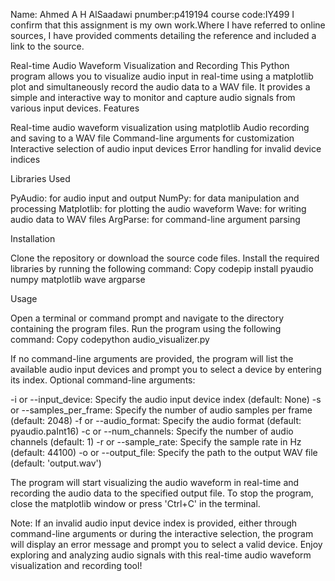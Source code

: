 Name: Ahmed A H AlSaadawi
pnumber:p419194
course code:IY499
I confirm that this assignment is my own work.Where I have referred to online sources, I have provided comments detailing the reference and included a link to the source.  


Real-time Audio Waveform Visualization and Recording
This Python program allows you to visualize audio input in real-time using a matplotlib plot and simultaneously record the audio data to a WAV file. It provides a simple and interactive way to monitor and capture audio signals from various input devices.
Features

Real-time audio waveform visualization using matplotlib
Audio recording and saving to a WAV file
Command-line arguments for customization
Interactive selection of audio input devices
Error handling for invalid device indices

Libraries Used

PyAudio: for audio input and output
NumPy: for data manipulation and processing
Matplotlib: for plotting the audio waveform
Wave: for writing audio data to WAV files
ArgParse: for command-line argument parsing

Installation

Clone the repository or download the source code files.
Install the required libraries by running the following command:
Copy codepip install pyaudio numpy matplotlib wave argparse


Usage

Open a terminal or command prompt and navigate to the directory containing the program files.
Run the program using the following command:
Copy codepython audio_visualizer.py

If no command-line arguments are provided, the program will list the available audio input devices and prompt you to select a device by entering its index.
Optional command-line arguments:

-i or --input_device: Specify the audio input device index (default: None)
-s or --samples_per_frame: Specify the number of audio samples per frame (default: 2048)
-f or --audio_format: Specify the audio format (default: pyaudio.paInt16)
-c or --num_channels: Specify the number of audio channels (default: 1)
-r or --sample_rate: Specify the sample rate in Hz (default: 44100)
-o or --output_file: Specify the path to the output WAV file (default: 'output.wav')


The program will start visualizing the audio waveform in real-time and recording the audio data to the specified output file.
To stop the program, close the matplotlib window or press 'Ctrl+C' in the terminal.

Note: If an invalid audio input device index is provided, either through command-line arguments or during the interactive selection, the program will display an error message and prompt you to select a valid device.
Enjoy exploring and analyzing audio signals with this real-time audio waveform visualization and recording tool!